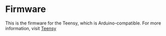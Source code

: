 # Firmware

This is the firmware for the Teensy, which is Arduino-compatible. For more information, visit [Teensy](https://www.pjrc.com/teensy/)